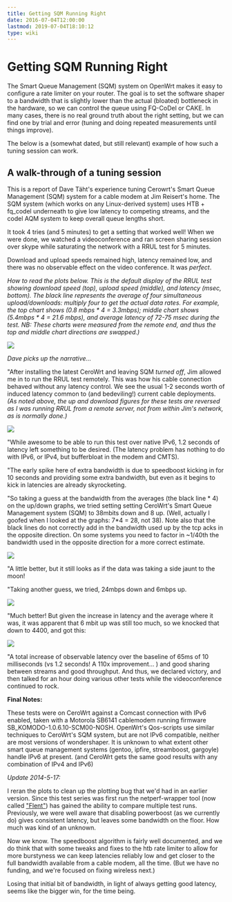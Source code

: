 ```yaml
---
title: Getting SQM Running Right
date: 2016-07-04T12:00:00
lastmod: 2019-07-04T18:10:12
type: wiki
---
```


# Getting SQM Running Right

The Smart Queue Management (SQM) system on OpenWrt makes it easy to configure a
rate limiter on your router. The goal is to set the software shaper to a
bandwidth that is slightly lower than the actual (bloated) bottleneck in the
hardware, so we can control the queue using FQ-CoDel or CAKE. In many cases,
there is no real ground truth about the right setting, but we can find one by
trial and error (tuning and doing repeated measurements until things improve).

The below is a (somewhat dated, but still relevant) example of how such a tuning
session can work.

## A walk-through of a tuning session

This is a report of Dave Täht's experience tuning Cerowrt's Smart Queue Management (SQM) system for a cable modem at Jim Reisert's home. The SQM system (which works on any Linux-derived system) uses HTB + fq_codel underneath to give low latency to competing streams, and the codel AQM system to keep overall queue lengths short. 

It took 4 tries (and 5 minutes) to get a setting that worked well! When we were done, we watched a videoconference and ran screen sharing session over skype while saturating the network with a RRUL test for 5 minutes.

Download and upload speeds remained high, latency remained low, and there was no observable effect on the video conference. It was *perfect*.

_How to read the plots below. This is the default display of the RRUL test showing download speed (top), upload speed (middle), and latency (msec, bottom). The black line represents the average of four simultaneous upload/downloads: multiply four to get the actual data rates. For example, the top chart shows (0.8 mbps * 4 = 3.3mbps); middle chart shows (5.4mbps * 4 = 21.6 mbps), and average latency of 72-75 msec during the test. NB: These charts were measured from the remote end, and thus the top and middle chart directions are swapped.)_

![](/attachments/sqm-setup-ipv6_withsqm-24-4400-long.svg)

*Dave picks up the narrative...*

"After installing the latest CeroWrt and leaving SQM *turned off*, Jim allowed me in to run the RRUL test remotely. This was how his cable connection behaved without any latency control. We see the usual 1-2 seconds worth of induced latency common to (and bedeviling!) current cable deployments. _(As noted above, the up and download figures for these tests are reversed as I was running RRUL from a remote server, not from within Jim's network, as is normally done.)_

![](/attachments/sqm-setup-ipv6_withsqm-3.svg)

"While awesome to be able to run this test over native IPv6, 1.2 seconds of latency left something to be desired. (The latency problem has nothing to do with IPv6, or IPv4, but bufferbloat in the modem and CMTS).

"The early spike here of extra bandwidth is due to speedboost kicking in for 10 seconds and providing some extra bandwidth, but even as it begins to kick in latencies are already skyrocketing.

"So taking a guess at the bandwidth from the averages (the black line * 4) on the up/down graphs, we tried setting setting CeroWrt's Smart Queue Management system (SQM) to 38mbits down and 8 up. 
(Well, actually I goofed when I looked at the graphs: 7*4 = 28, not 38). Note also that the black lines do not correctly add in the bandwidth used up by the tcp acks in the opposite direction. On some systems you need to factor in ~1/40th the bandwidth used in the opposite direction for a more correct estimate.

![](/attachments/sqm-setup-ipv6.svg)

"A little better, but it still looks as if the data was taking a side jaunt to the moon!

"Taking another guess, we tried, 24mbps down and 6mbps up.

![](/attachments/sqm-setup-ipv6_withsqm-24-6.svg)

"Much better! But given the increase in latency and the average where it was, it was apparent that 6 mbit up was still too much, so we knocked that down to 4400, and got this:

![](/attachments/sqm-setup-ipv6_withsqm-24-4400.svg)

"A total increase of observable latency over the baseline of 65ms of 10 milliseconds (vs 1.2 seconds! A 110x improvement... ) and good sharing between streams and good throughput. And thus, we declared victory, and then talked for an hour doing various other tests while the videoconference continued to rock.

**Final Notes:**

These tests were on CeroWrt against a Comcast connection with IPv6 enabled, taken with a Motorola SB6141 cablemodem running firmware SB_KOMODO-1.0.6.10-SCM00-NOSH. OpenWrt's Qos-scripts use similar techniques to CeroWrt's SQM system, but are not IPv6 compatible, neither are most versions of wondershaper. It is unknown to what extent other smart queue management systems (gentoo, ipfire, streamboost, gargoyle) handle IPv6 at present. (and CeroWrt gets the same good results with any combination of IPv4 and IPv6)

_Update 2014-5-17:_

I reran the plots to clean up the plotting bug that we'd had in an earlier version. Since this test series was first run the netperf-wrapper tool (now called ["Flent"](http://flent.org)) has gained the ability to compare multiple test runs. Previously, we were well aware that disabling powerboost (as we currently do) gives consistent latency, but leaves some bandwidth on the floor. How much was kind of an unknown.

Now we know. The speedboost algorithm is fairly well documented, and we do think that with some tweaks and fixes to the htb rate limiter to allow for more burstyness we can keep latencies reliably low and get closer to the full bandwidth available from a cable modem, all the time.
(But we have no funding, and we're focused on fixing wireless next.)

Losing that initial bit of bandwidth, in light of always getting good latency, seems like the bigger win, for the time being. 
